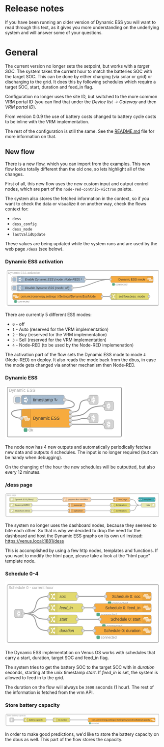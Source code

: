 # Release notes

If you have been running an older version of Dynamic ESS you will
want to read through this text, as it gives you more understanding
on the underlying system and will answer some of your questions.

# General

The current version no longer sets the setpoint, but works with a
_target SOC_. The system takes the current hour to match the batteries
SOC with the target SOC. This can be done by either charging (via
solar or grid) or discharging to the grid. It does this by following
schedules which require a target SOC, start, duration and feed\_in
flag.

Configuration no longer uses the site ID, but switched to the more
common VRM portal ID (you can find that under the _Device list -> Gateway_
and then _VRM portal ID_).

From version 0.0.9 the use of battery costs changed to battery cycle
costs to be inline with the VRM implementation.

The rest of the configuration is still the same. See the
[README.md](./README.md) file for more information on that.

## New flow

There is a new flow, which you can import from the examples.
This new flow looks totally different than the old one, so lets
highlight all of the changes.

First of all, this new flow uses the new custom input and output
control nodes, which are part of the `node-red-contrib-victron`
palette.

The system also stores the fetched information in the context,
so if you want to check the data or visualize it on another
way, check the flows context for:
- `dess`
- `dess_config`
- `dess_mode`
- `lastValidUpdate`

These values are being updated while the system runs and are
used by the web page `/dess` (see below).

### Dynamic ESS activation

![Dynamic ESS activation](./doc/img/dynamic-ess-activation.png)

There are currently 5 different ESS modes:
- `0` - off
- `1` - Auto (reserved for the VRM implementation)
- `2` - Buy (reserved for the VRM implementation)
- `3` - Sell (reserved for the VRM implementation)
- `4` - Node-RED (to be used by the Node-RED implemenation)

The activation part of the flow sets the Dynamic ESS mode to
mode `4` (Node-RED) on deploy. It also reads the mode back
from the dbus, in case the mode gets changed via another
mechanism then Node-RED.

### Dynamic ESS
![Dynamic ESS](./doc/img/dynamic-ess.png)

The node now has 4 new outputs and automatically periodically
fetches new data and outputs 4 schedules. The input is no
longer required (but can be handy when debugging).

On the changing of the hour the new schedules will be outputted,
but also every 12 minutes. 

### /dess page
![Schedules](./doc/img/dess-page.png)

The system no longer uses the dashboard nodes, because they
seemed to bite each other. So that is why we decided to drop
the need for the dashboard and host the Dynamic ESS graphs
on its own url instead: https://venus.local:1881/dess

This is accomplished by using a few http nodes, templates
and functions. If you want to modify the html page, please
take a look at the "html page" template node.

### Schedule 0-4
![Schedules](./doc/img/schedules.png)

The Dynamic ESS implementation on Venus OS works
with schedules that carry a start, duration, target SOC and
feed\_in flag.

The system tries to get the battery SOC to the target SOC
with in _duration_ seconds, starting at the unix timestamp
_start_. If _feed\_in_ is set, the system is allowed to
feed in to the grid.

The duration on the flow will always be `3600` seconds (1 hour).
The rest of the information is fetched from the vrm API.

### Store battery capacity

![Store battery capacity](./doc/img/store-battery-capacity.png)

In order to make good predictions, we'd like to store the 
battery capacity on the dbus as well. This part of the flow
stores the capacity.
